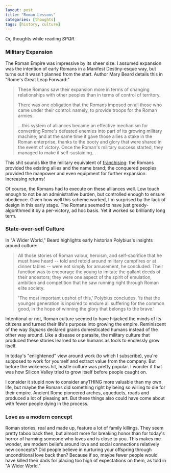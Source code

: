 ```yaml
---
layout: post
title: "Roman Lessons"
categories: [thoughts]
tags: [history, culture]
---
```


Or, thoughts while reading *SPQR*.

<!--more-->

### Military Expansion

The Roman Empire was impressive by its sheer size. I assumed expansion was the intention of early Romans in a Manifest Destiny-esque way, but turns out it wasn't planned from the start. Author Mary Beard details this in "Rome's Great Leap Forward:"

> These Romans saw their expansion more in terms of changing relationships with other peoples than in terms of control of territory.
> 
> There was one obligation that the Romans imposed on all those who came under their control: namely, to provide troops for the Roman armies.
> 
> ...this system of alliances became an effective mechanism for converting Rome's defeated enemies into part of its growing military machine; and at the same time it gave those allies a stake in the Roman enterprise, thanks to the booty and glory that were shared in the event of victory. Once the Roman's military success started, they managed to make it self-sustaining...

This shit sounds like the military equivalent of [franchising](https://en.wikipedia.org/wiki/Franchising): the Romans provided the existing allies and the name brand; the conquered peoples provided the manpower and even equipment for further expansion. Increasing returns!

Of course, the Romans had to execute on these alliances well. Low touch enough to not be an administrative burden, but controlled enough to ensure obedience. Given how well this scheme worked, I'm surprised by the lack of design in this early stage. The Romans seemed to have just greedy-algorithmed it by a per-victory, ad hoc basis. Yet it worked so brilliantly long term.

### State-over-self Culture

In "A Wider World," Beard highlights early historian Polybius's insights around culture:

> All those stories of Roman valour, heroism, and self-sacrifice that he must have heard -- told and retold around military campfires or at dinner tables -- were not simply for amusement, he concluded. Their function was to encourage the young to imitate the gallant deeds of their ancestors; they were one aspect of the spirit of emulation, ambition and competition that he saw running right through Roman elite society.
> 
> 'The most important upshot of this,' Polybius concludes, 'is that the younger generation is inpsired to endure all suffering for the common good, in the hope of winning the glory that belongs to the brave.'

Intentional or not, Roman culture seemed to have hijacked the minds of its citizens and turned their life's purpose into growing the empire. Reminiscent of the way *Sapiens* declared grains domesticated humans instead of the other way around. Like a disease or parasite, the military culture that produced these stories learned to use humans as tools to endlessly grow itself.

In today's "enlightened" view around work (to which I subscribe), you're supposed to work for yourself and extract value from the company. But before the wokeness hit, hustle culture was pretty popular. I wonder if that was how Silicon Valley tried to grow itself before people caught on.

I consider it stupid now to consider anyTHING more valuable than my own life, but maybe the Romans did something right by being so willing to die for their empire. Ancient Rome pioneered arches, aqueducts, roads and produced a lot of pleasing art. But these things also could have come about with fewer people dying in the process. 

### Love as a modern concept

Roman stories, real and made up, feature a lot of family killings. They seem pretty taboo back then, but almost more for breaking honor than for today's horror of harming someone who loves and is close to you. This makes me wonder, are modern beliefs around love and social connections relatively new concepts? Did people believe in nurturing your offspring through unconditional love back then? Because if so, maybe fewer people would have killed their dads for placing too high of expectations on them, as told in "A Wider World." 